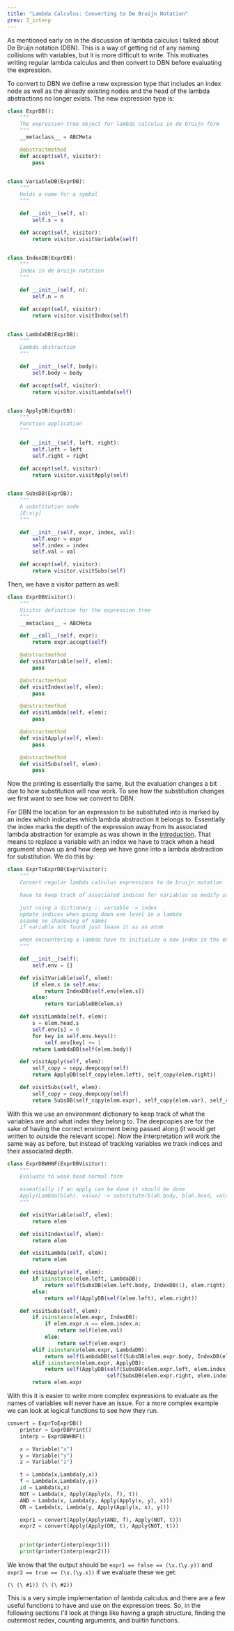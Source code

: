 ```yaml
---
title: "Lambda Calculus: Converting to De Bruijn Notation"
prev: 3_interp
---
```


As mentioned early on in the discussion of lambda calculus I talked about De Bruijn notation (DBN). This is a way of getting rid of any naming collisions with variables, but it is more difficult to write. This motivates writing regular lambda calculus and then convert to DBN before evaluating the expression. 

To convert to DBN we define a new expression type that includes an index node as well as the already existing nodes and the head of the lambda abstractions no longer exists. The new expression type is:

```python
class ExprDB():
    """
    The expression tree object for lambda calculus in de bruijn form
    """
    __metaclass__ = ABCMeta

    @abstractmethod
    def accept(self, visitor):
        pass


class VariableDB(ExprDB):
    """
    Holds a name for a symbol
    """

    def __init__(self, s):
        self.s = s

    def accept(self, visitor):
        return visitor.visitVariable(self)


class IndexDB(ExprDB):
    """
    Index in de bruijn notation
    """

    def __init__(self, n):
        self.n = n

    def accept(self, visitor):
        return visitor.visitIndex(self)


class LambdaDB(ExprDB):
    """
    Lambda abstraction
    """

    def __init__(self, body):
        self.body = body

    def accept(self, visitor):
        return visitor.visitLambda(self)


class ApplyDB(ExprDB):
    """
    Function application
    """

    def __init__(self, left, right):
        self.left = left
        self.right = right

    def accept(self, visitor):
        return visitor.visitApply(self)


class SubsDB(ExprDB):
    """
    A substitution node
    [E:x\y]
    """

    def __init__(self, expr, index, val):
        self.expr = expr
        self.index = index
        self.val = val

    def accept(self, visitor):
        return visitor.visitSubs(self)
```

Then, we have a visitor pattern as well:

```python
class ExprDBVisitor():
    """
    Visitor definition for the expression tree
    """
    __metaclass__ = ABCMeta

    def __call__(self, expr):
        return expr.accept(self)

    @abstractmethod
    def visitVariable(self, elem):
        pass

    @abstractmethod
    def visitIndex(self, elem):
        pass

    @abstractmethod
    def visitLambda(self, elem):
        pass

    @abstractmethod
    def visitApply(self, elem):
        pass

    @abstractmethod
    def visitSubs(self, elem):
        pass
```

Now the printing is essentially the same, but the evaluation changes a bit due to how substitution will now work. To see how the substitution changes we first want to see how we convert to DBN. 

For DBN the location for an expression to be substituted into is marked by an index which indicates which lambda abstraction it belongs to. Essentially the index marks the depth of the expression away from its associated lambda abstraction for example as was shown in the [introduction](1_intro). That means to replace a variable with an index we have to track when a head argument shows up and how deep we have gone into a lambda abstraction for substitution. We do this by:

```python
class ExprToExprDB(ExprVisitor):
    """
    Convert regular lambda calculus expressions to de bruijn notation

    have to keep track of associated indices for variables so modify some internal state

    just using a dictionary :: variable -> index
    update indices when going down one level in a lambda
    assume no shadowing of names
    if variable not found just leave it as an atom

    when encountering a lambda have to initialize a new index in the environment
    """

    def __init__(self):
        self.env = {}

    def visitVariable(self, elem):
        if elem.s in self.env:
            return IndexDB(self.env[elem.s])
        else:
            return VariableDB(elem.s)

    def visitLambda(self, elem):
        s = elem.head.s
        self.env[s] = 0
        for key in self.env.keys():
            self.env[key] += 1
        return LambdaDB(self(elem.body))

    def visitApply(self, elem):
        self_copy = copy.deepcopy(self)
        return ApplyDB(self_copy(elem.left), self_copy(elem.right))

    def visitSubs(self, elem):
        self_copy = copy.deepcopy(self)
        return SubsDB(self_copy(elem.expr), self_copy(elem.var), self_copy(elem.val))
```

With this we use an environment dictionary to keep track of what the variables are and what index they belong to. The deepcopies are for the sake of having the correct environment being passed along (it would get written to outside the relevant scope). Now the interpretation will work the same way as before, but instead of tracking variables we track indices and their associated depth.

```python
class ExprDBWHNF(ExprDBVisitor):
    """
    Evaluate to weak head normal form

    essentially if an apply can be done it should be done
    Apply(Lambda(blah), value) -> substitute(blah.body, blah.head, value)
    """

    def visitVariable(self, elem):
        return elem

    def visitIndex(self, elem):
        return elem

    def visitLambda(self, elem):
        return elem

    def visitApply(self, elem):
        if isinstance(elem.left, LambdaDB):
            return self(SubsDB(elem.left.body, IndexDB(1), elem.right))
        else:
            return self(ApplyDB(self(elem.left), elem.right))

    def visitSubs(self, elem):
        if isinstance(elem.expr, IndexDB):
            if elem.expr.n == elem.index.n:
                return self(elem.val)
            else:
                return self(elem.expr)
        elif isinstance(elem.expr, LambdaDB):
            return self(LambdaDB(self(SubsDB(elem.expr.body, IndexDB(elem.index.n + 1), elem.val))))
        elif isinstance(elem.expr, ApplyDB):
            return self(ApplyDB(self(SubsDB(elem.expr.left, elem.index, elem.val)),
                                self(SubsDB(elem.expr.right, elem.index, elem.val))))
        return elem.expr
```

With this it is easier to write more complex expressions to evaluate as the names of variables will never have an issue. For a more complex example we can look at logical functions to see how they run.

```python
convert = ExprToExprDB()
    printer = ExprDBPrint()
    interp = ExprDBWHNF()

    x = Variable("x")
    y = Variable("y")
    z = Variable("z")

    t = Lambda(x,Lambda(y,x))
    f = Lambda(x,Lambda(y,y))
    id = Lambda(x,x)
    NOT = Lambda(x, Apply(Apply(x, f), t))
    AND = Lambda(x, Lambda(y, Apply(Apply(x, y), x)))
    OR = Lambda(x, Lambda(y, Apply(Apply(x, x), y)))

    expr1 = convert(Apply(Apply(AND, f), Apply(NOT, t)))
    expr2 = convert(Apply(Apply(OR, t), Apply(NOT, t)))


    print(printer(interp(expr1)))
    print(printer(interp(expr2)))
```

We know that the output should be `expr1 == false == (\x.(\y.y))` and `expr2 == true == (\x.(\y.x))` if we evaluate these we get:

`
(\ (\ #1))
(\ (\ #2))
`

This is a very simple implementation of lambda calculus and there are a few useful functions to have and use on the expression trees. So, in the following sections I'll look at things like having a graph structure, finding the outermost redex, counting arguments, and builtin functions. 